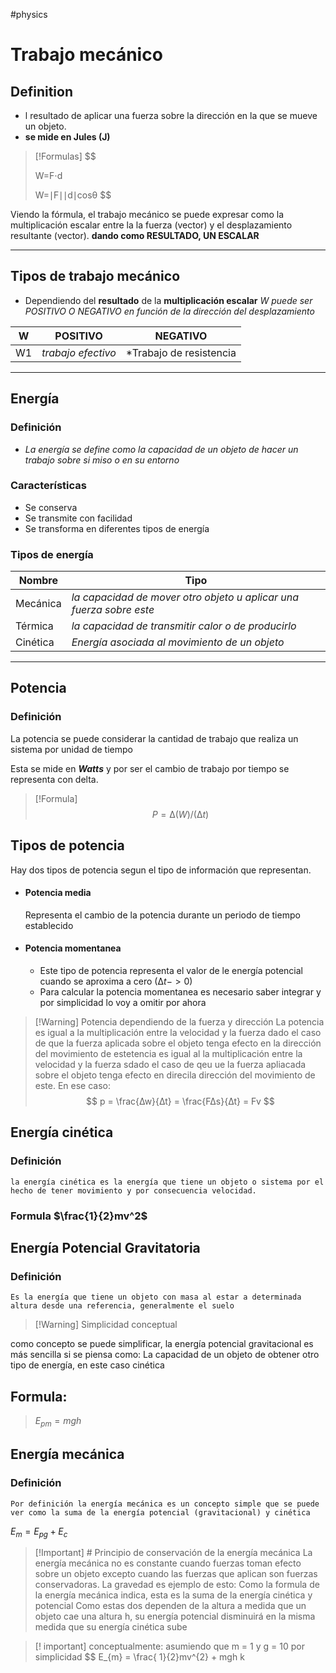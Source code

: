 #physics
# Trabajo mecánico 

## Definition

- l resultado de aplicar una fuerza sobre la dirección en la que se mueve un objeto. 
- **se mide en Jules (J)**

> [!Formulas]
> $$
> 
> W=F⋅d
> 
> $$
> $$
> W=∣F∣∣d∣cosθ
> $$
> 




Viendo la fórmula, el trabajo mecánico se puede expresar como la multiplicación escalar entre la la fuerza (vector) y el desplazamiento resultante (vector).  **dando como RESULTADO, UN ESCALAR**

---

## Tipos de trabajo mecánico 

- Dependiendo del **resultado** de la **multiplicación escalar** *W puede ser POSITIVO O NEGATIVO en función de la dirección del desplazamiento*

| W   | POSITIVO           | NEGATIVO                |
| --- | ------------------ | ----------------------- |
| W1  | *trabajo efectivo* | *Trabajo de resistencia |

---
## Energía 

### Definición
 - *La energía se define como la capacidad de un objeto de hacer un trabajo sobre si miso o en su entorno*
 ### Características
 - Se conserva
 - Se transmite con facilidad
 - Se transforma en diferentes tipos de energía
### Tipos de energía


| Nombre   | Tipo                                                                |
| -------- | ------------------------------------------------------------------- |
| Mecánica | *la capacidad de mover otro objeto u aplicar una fuerza sobre este* |
| Térmica  | *la capacidad de transmitir calor o de producirlo*<br>              |
| Cinética | *Energía asociada al movimiento de un objeto* <br>                  |

---

## Potencia

### Definición

La potencia se puede considerar la cantidad de trabajo que realiza un sistema por unidad de tiempo

Esta se mide en ***Watts*** y por ser el cambio de trabajo por tiempo se representa con delta.

> [!Formula]
> $$
> P = ∆(W)/(∆t)
> $$

## Tipos de potencia

Hay dos tipos de potencia segun el tipo de información que representan. 

+ #### Potencia media
	Representa el cambio de la potencia durante un periodo de tiempo establecido 
+ #### Potencia momentanea 
	+ Este tipo de potencia representa el valor de le energía potencial  cuando se aproxima a cero ($∆t -> 0$)
	+ Para calcular la potencia momentanea es necesario saber integrar y por simplicidad lo voy a omitir por ahora

> [!Warning] Potencia dependiendo de la fuerza y dirección
> La potencia es igual a la multiplicación entre la velocidad y la fuerza dado el caso de que la fuerza aplicada sobre el objeto tenga efecto en la dirección del movimiento de estetencia es igual al la multiplicación entre la velocidad y la fuerza sdado el caso de qeu ue la fuerza apliacada sobre el objeto tenga efecto en direcila dirección del movimiento de este.
> En ese caso: 
> $$
>  p = \frac{∆w}{∆t} = \frac{F∆s}{∆t} = Fv
> $$


## Energía cinética

### Definición

```
la energía cinética es la energía que tiene un objeto o sistema por el hecho de tener movimiento y por consecuencia velocidad.
```

### Formula $\frac{1}{2}mv^2$

## Energía Potencial Gravitatoria

### Definición

```
Es la energía que tiene un objeto con masa al estar a determinada altura desde una referencia, generalmente el suelo

```

> [!Warning] Simplicidad conceptual
> 
como concepto se puede simplificar, la energía potencial gravitacional es más sencilla si se piensa como: 
La capacidad de un objeto de obtener otro tipo de energía, en este caso cinética

## Formula: 

> $E_{pm} = mgh$

## Energía mecánica

### Definición

```
Por definición la energía mecánica es un concepto simple que se puede ver como la suma de la energía potencial (gravitacional) y cinética
```

 $E_{m} = E_{pg}+ E_{c}$

 > [!Important] # Principio de conservación de la energía mecánica 
 > La energía mecánica no es constante cuando fuerzas toman efecto sobre un objeto excepto cuando las fuerzas que aplican son fuerzas conservadoras.
 > La gravedad es ejemplo de esto:
 > Como la formula de la energía mecánica indica, esta es la suma de la energía cinética y potencial
 >  Como estas dos dependen de la altura a medida que un objeto cae una altura h, su energía potencial disminuirá en la misma medida que su energía cinética sube
 
 >[! important] conceptualmente:
 >asumiendo que m = 1 y g = 10 por simplicidad
 >$$
E_{m} = \frac{	1}{2}mv^{2} + mgh
k 

